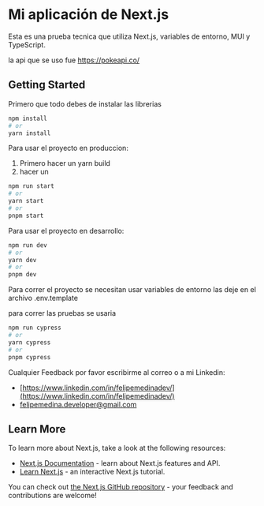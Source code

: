 # Mi aplicación de Next.js

Esta es una prueba tecnica que utiliza Next.js, variables de entorno, MUI y TypeScript.

la api que se uso fue https://pokeapi.co/

## Getting Started

Primero que todo debes de instalar las librerias

```bash
npm install
# or
yarn install
```

Para usar el proyecto en produccion:

1. Primero hacer un yarn build
2. hacer un

```bash
npm run start
# or
yarn start
# or
pnpm start
```

Para usar el proyecto en desarrollo:

```bash
npm run dev
# or
yarn dev
# or
pnpm dev
```

Para correr el proyecto se necesitan usar variables de entorno
las deje en el archivo .env.template

para correr las pruebas se usaria

```bash
npm run cypress
# or
yarn cypress
# or
pnpm cypress
```

Cualquier Feedback por favor escribirme al correo o a mi Linkedin:
- [https://www.linkedin.com/in/felipemedinadev/](https://www.linkedin.com/in/felipemedinadev/)
- felipemedina.developer@gmail.com

## Learn More

To learn more about Next.js, take a look at the following resources:

- [Next.js Documentation](https://nextjs.org/docs) - learn about Next.js features and API.
- [Learn Next.js](https://nextjs.org/learn) - an interactive Next.js tutorial.

You can check out [the Next.js GitHub repository](https://github.com/vercel/next.js/) - your feedback and contributions are welcome!

